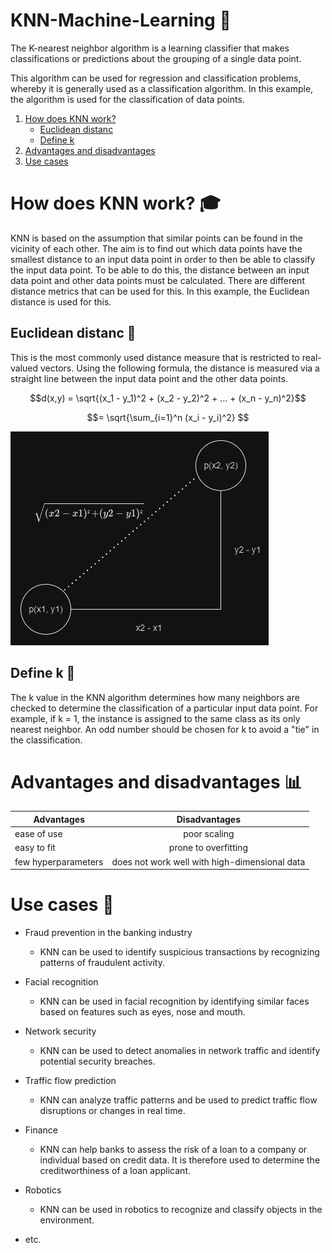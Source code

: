 # KNN-Machine-Learning 🤖

The K-nearest neighbor algorithm is a learning classifier that makes classifications or predictions about the grouping of a single data point.

This algorithm can be used for regression and classification problems, whereby it is generally used as a classification algorithm. In this example, the algorithm is used for the classification of data points.

1. [How does KNN work?](#how-does-KNN-work?)
   - [Euclidean distanc](#euclidean-distanc)
   - [Define k](#define-k)
2. [Advantages and disadvantages](#advantages-and-disadvantages)
3. [Use cases](#use-cases)

# How does KNN work? 🎓

KNN is based on the assumption that similar points can be found in the vicinity of each other. The aim is to find out which data points have the smallest distance to an input data point in order to then be able to classify the input data point.
To be able to do this, the distance between an input data point and other data points must be calculated. There are different distance metrics that can be used for this. In this example, the Euclidean distance is used for this.

## Euclidean distanc 📐

This is the most commonly used distance measure that is restricted to real-valued vectors. Using the following formula, the distance is measured via a straight line between the input data point and the other data points.

$$d(x,y) = \sqrt{(x_1 - y_1)^2 + (x_2 - y_2)^2 + ... + (x_n - y_n)^2}$$

$$= \sqrt{\sum_{i=1}^n (x_i - y_i)^2} $$

![](./pictures/distance.PNG)

## Define k 📌

The k value in the KNN algorithm determines how many neighbors are checked to determine the classification of a particular input data point. For example, if k = 1, the instance is assigned to the same class as its only nearest neighbor. An odd number should be chosen for k to avoid a "tie" in the classification.

# Advantages and disadvantages 📊

| Advantages          |                 Disadvantages                 |
| ------------------- | :-------------------------------------------: |
| ease of use         |                 poor scaling                  |
| easy to fit         |             prone to overfitting              |
| few hyperparameters | does not work well with high-dimensional data |

# Use cases 🔧

- Fraud prevention in the banking industry

  - KNN can be used to identify suspicious transactions by recognizing patterns of fraudulent activity.

- Facial recognition

  - KNN can be used in facial recognition by identifying similar faces based on features such as eyes, nose and mouth.

- Network security

  - KNN can be used to detect anomalies in network traffic and identify potential security breaches.

- Traffic flow prediction

  - KNN can analyze traffic patterns and be used to predict traffic flow disruptions or changes in real time.

- Finance

  - KNN can help banks to assess the risk of a loan to a company or individual based on credit data. It is therefore used to determine the creditworthiness of a loan applicant.

- Robotics

  - KNN can be used in robotics to recognize and classify objects in the environment.

- etc.
